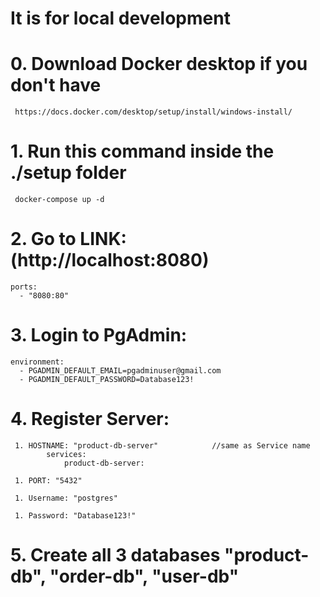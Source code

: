 # It is for local development

# 0. Download Docker desktop if you don't have

     https://docs.docker.com/desktop/setup/install/windows-install/

# 1. Run this command inside the ./setup folder

     docker-compose up -d

# 2. Go to LINK: (http://localhost:8080)

    ports:
      - "8080:80"

# 3. Login to PgAdmin:

    environment:
      - PGADMIN_DEFAULT_EMAIL=pgadminuser@gmail.com
      - PGADMIN_DEFAULT_PASSWORD=Database123!

# 4. Register Server:

     1. HOSTNAME: "product-db-server"            //same as Service name
            services:
                product-db-server:

     1. PORT: "5432"

     1. Username: "postgres"

     1. Password: "Database123!"

# 5. Create all 3 databases "product-db", "order-db", "user-db"
